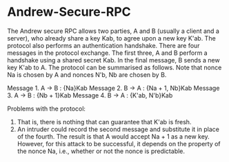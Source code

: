 # Andrew-Secure-RPC

The Andrew secure RPC allows two parties, A and B (usually a client and a server), who already share a key Kab, to agree upon a new key K'ab. The protocol also performs an authentication handshake. There are four messages in the protocol exchange. The first three, A and B perform a handshake using a shared secret Kab. In the final message, B sends a new key K'ab to A. The protocol can be summarised as follows. Note that nonce Na is chosen by A and nonces N'b, Nb are chosen by B.

Message 1. A → B : {Na}Kab
Message 2. B → A : {Na + 1, Nb}Kab
Message 3. A → B : {Nb + 1}Kab
Message 4. B → A : {K'ab, N'b}Kab

Problems with the protocol: 
1. That is, there is nothing that can guarantee that K'ab is fresh.
2. An intruder could record the second message and substitute it in place of the fourth. The result is that A would accept Na + 1 as a new key. However, for this attack to be successful, it depends
on the property of the nonce Na, i.e., whether or not the nonce is predictable.
